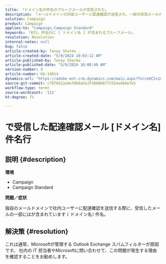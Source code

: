 ```yaml
---
title: 「ドメイン名が件名のプルーフメールが受信された」
description: 「メールドメインの内部ユーザーに配達確認が送信され、一部の受信メールの件名に [domain name] が含まれている場合の対処方法を説明します。」
solution: Campaign
product: Campaign
applies-to: "Campaign,Campaign Standard"
keywords: 「KCS，件名行に [ ドメイン名 ] が含まれるプルーフメール」
resolution: Resolution
internal-notes: null
bug: false
article-created-by: Tanay Sharma .
article-created-date: "5/9/2024 10:03:12 AM"
article-published-by: Tanay Sharma .
article-published-date: "5/9/2024 10:08:40 AM"
version-number: 4
article-number: KA-14014
dynamics-url: "https://adobe-ent.crm.dynamics.com/main.aspx?forceUCI=1&pagetype=entityrecord&etn=knowledgearticle&id=249aca55-eb0d-ef11-9f8a-6045bd0201f5"
source-git-commit: c7976622e8ef068a5a3f588060772524ad84efe5
workflow-type: tm+mt
source-wordcount: '112'
ht-degree: 7%

---
```


# で受信した配達確認メール [ドメイン名] 件名行

## 説明 {#description}


<b>環境</b>

- Campaign
- Campaign Standard




<b>問題／症状</b>

独自のメールドメインで社内ユーザーに配達確認を送信する際に、受信したメールの一部にはが含まれています `[` ドメイン名`]`  件名。


## 解決策 {#resolution}


これは通常、Microsoftが管理する Outlook Exchange スパムフィルターが原因です。 社内の IT 担当者やMicrosoftに問い合わせて、この問題が発生する理由を確認することをお勧めします。
